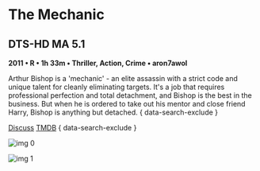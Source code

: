 # The Mechanic

## DTS-HD MA 5.1

**2011 • R • 1h 33m • Thriller, Action, Crime • aron7awol**

Arthur Bishop is a 'mechanic' - an elite assassin with a strict code and unique talent for cleanly eliminating targets. It's a job that requires professional perfection and total detachment, and Bishop is the best in the business. But when he is ordered to take out his mentor and close friend Harry, Bishop is anything but detached.
{ data-search-exclude }

[Discuss](https://www.avsforum.com/threads/bass-eq-for-filtered-movies.2995212/post-57372702)  [TMDB](27582)
{ data-search-exclude }

![img 0](https://i.imgur.com/eSmoDTA.jpg)

![img 1](https://i.imgur.com/ofKKgBy.jpg)

